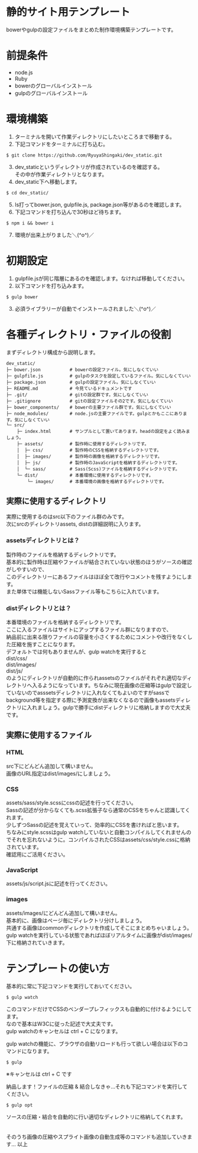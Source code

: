 # 静的サイト用テンプレート
bowerやgulpの設定ファイルをまとめた制作環境構築テンプレートです。

# 前提条件
- node.js
- Ruby
- bowerのグローバルインストール
- gulpのグローバルインストール

# 環境構築
1. ターミナルを開いて作業ディレクトリにしたいところまで移動する。
2. 下記コマンドをターミナルに打ち込む。
```shell
$ git clone https://github.com/RyuyaShingaki/dev_static.git
```

3. dev_staticというディレクトリが作成されているのを確認する。  
   その中が作業ディレクトリとなります。
4. dev_static下へ移動します。
```shell
$ cd dev_static/
```

5. ls打ってbower.json, gulpfile.js, package.json等があるのを確認します。
6. 下記コマンドを打ち込んで30秒ほど待ちます。
```shell
$ npm i && bower i
```

7. 環境が出来上がりました＼(^o^)／

# 初期設定
1. gulpfile.jsが同じ階層にあるのを確認します。なければ移動してください。
2. 以下コマンドを打ち込みます。
```shell
$ gulp bower
```

3. 必須ライブラリーが自動でインストールされました＼(^o^)／

# 各種ディレクトリ・ファイルの役割
まずディレクトリ構成から説明します。
```shell
dev_static/
├─ bower.json           # bowerの設定ファイル。気にしなくていい
├─ gulpfile.js          # gulpのタスクを設定しているファイル。気にしなくていい
├─ package.json         # gulpの設定ファイル。気にしなくていい
├─ README.md            # 今見ているドキュメントです
├─ .git/                # gitの設定群です。気にしなくていい
├─ .gitignore           # gitの設定ファイルその2です。気にしなくていい
├─ bower_components/    # bowerの主要ファイル群です。気にしなくていい
├─ node_modules/        # node.jsの主要ファイルです。gulpとかもここにあります。気にしなくていい
└─ src/
    ├─ index.html       # サンプルとして置いてあります。headの設定をよく読みましょう。
    ├─ assets/          # 製作時に使用するディレクトリです。
    │  ├─ css/          # 製作時のCSSを格納するディレクトリです。
    │  ├─ images/       # 製作時の画像を格納するディレクトリです。
    │  ├─ js/           # 製作時のJavaScriptを格納するディレクトリです。
    │  └─ sass/         # Sass(Scss)ファイルを格納するディレクトリです。
    └─ dist/            # 本番環境に使用するディレクトリです。
        └─ images/      # 本番環境の画像を格納するディレクトリです。
```


## 実際に使用するディレクトリ
実際に使用するのはsrc以下のファイル群のみです。  
次にsrcのディレクトリassets, distの詳細説明に入ります。

### assetsディレクトリとは？
製作時のファイルを格納するディレクトリです。  
基本的に製作時は圧縮やファイルが結合されていない状態のほうがソースの確認がしやすいので、  
このディレクトリーにあるファイルはほぼ全て改行やコメントを残すようにします。  
また単体では機能しないSassファイル等もこちらに入れています。  

### distディレクトリとは？
本番環境のファイルを格納するディレクトリです。  
ここに入るファイルはサイトにアップするファイル群になりますので、  
納品前に出来る限りファイルの容量を小さくするためにコメントや改行をなくした圧縮を施すことになります。  
デフォルトでは何もありませんが、gulp watchを実行すると  
dist/css/  
dist/images/  
dist/js/  
のようにディレクトリが自動的に作られassetsのファイルがそれぞれ適切なディレクトリへ入るようになっています。ちなみに現在画像の圧縮等はgulpで設定していないのでasssetsディレクトリに入れなくてもよいのですがsassでbackground等を指定する際に予測変換が出来なくなるので画像もassetsディレクトリに入れましょう。gulpで勝手にdistディレクトリに格納しますので大丈夫です。

## 実際に使用するファイル
### HTML
src下にどんどん追加して構いません。  
画像のURL指定はdist/images/にしましょう。  

### CSS
assets/sass/style.scssにcssの記述を行ってください。  
Sassの記述が分からなくても.scss拡張子なら通常のCSSをちゃんと認識してくれます。  
少しずつSassの記述を覚えていって、効率的にCSSを書ければと思います。  
ちなみにstyle.scssはgulp watchしていないと自動コンパイルしてくれませんのでそれを忘れないように。コンパイルされたCSSはassets/css/style.cssに格納されています。  
確認用にご活用ください。

### JavaScript
assets/js/script.jsに記述を行ってください。

### images
assets/images/にどんどん追加して構いません。  
基本的に、画像はページ毎にディレクトリ分けしましょう。  
共通する画像はcommonディレクトリを作成してそこにまとめちゃいましょう。  
gulp watchを実行している状態であればほぼリアルタイムに画像がdist/images/下に格納されていきます。


#  テンプレートの使い方
基本的に常に下記コマンドを実行しておいてください。 
  ```shell
  $ gulp watch
  ```
  このコマンドだけでCSSのベンダープレフィックスも自動的に付けるようにしてます。  
  なので基本はW3Cに従った記述で大丈夫です。  
  gulp watchのキャンセルは ctrl + C になります。
  <br>

gulp watchの機能に、ブラウザの自動リロードも行って欲しい場合は以下のコマンドになります。
```shell
$ gulp
```

※キャンセルは ctrl + C です
 <br>

納品します！ファイルの圧縮 & 結合しなきゃ…それも下記コマンドを実行してください。
```shell
$ gulp opt
```
ソースの圧縮・結合を自動的に行い適切なディレクトリに格納してくれます。
<br>
<br>
<br>
そのうち画像の圧縮やスプライト画像の自動生成等のコマンドも追加していきます…
以上
